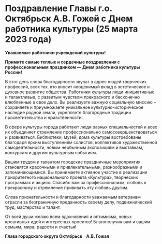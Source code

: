 <!DOCTYPE html>
<html>
    <head>
    <title>Администрация городского округа Октябрьск Новости - Поздравление Главы г.о. Октябрьск А.В. Гожей с Днем работника культуры (25 марта 2023 года)</title>
    </head>
    <body>
    <h1>Поздравление Главы г.о. Октябрьск А.В. Гожей с Днем работника культуры (25 марта 2023 года)</h1>
    <p><strong>Уважаемые работники учреждений&nbsp;культуры!</strong>&nbsp;</p>

<p><strong>Примите самые теплые и сердечные поздравления с профессиональным праздником &mdash; Днем работника культуры России!</strong></p>

<p>В этот день слова благодарности звучат в адрес людей творческих профессий, всех тех, кто вносит неоценимый вклад в&nbsp;эстетическое и духовное развитие общества.&nbsp;Работники культуры люди инициативные и талантливые, с развитым чувством прекрасного и бесконечно влюбленные в свое дело. Вы реализуете важную социальную миссию &ndash; сохраняете и приумножаете уникальное культурно-историческое наследие родной земли, укрепляете благородные традиции просветительства и нравственности.</p>

<p>В сфере культуры города работают люди разных специальностей и всех их объединяет стремление профессионально самосовершенствоваться и развиваться. Библиотеки, музей, дома культуры востребованы благодаря ярким выступлениям солистов, коллективов художественной самодеятельности, новым необычным экспозициям и выставкам, конкурсам и другим культурным событиям.</p>

<p>Вашим трудом и талантом городские праздничные мероприятия становятся красочными и привлекательными, разнообразными и запоминающимися. Вы принимаете активное участие в реализации приоритетного национального проекта &laquo;Культура&raquo;, творческих программах и акциях. Спасибо вам за профессионализм, любовь к прекрасному и стремление прививать эту любовь другим.</p>

<p>Слова признательности и благодарности уважаемым ветеранам отрасли за безграничную преданность своему делу, подвижнический труд, мастерство и талант.</p>

<p>От всей души желаю всем вдохновения и оптимизма, новых креативных идей и интересных проектов! Благополучия вам и вашим семьям, мира, радости и счастья!&nbsp;</p>

<p><strong>Глава городского округа Октябрьск&nbsp;&nbsp;&nbsp; А.В. Гожая </strong></p>
    </body>
</html>
